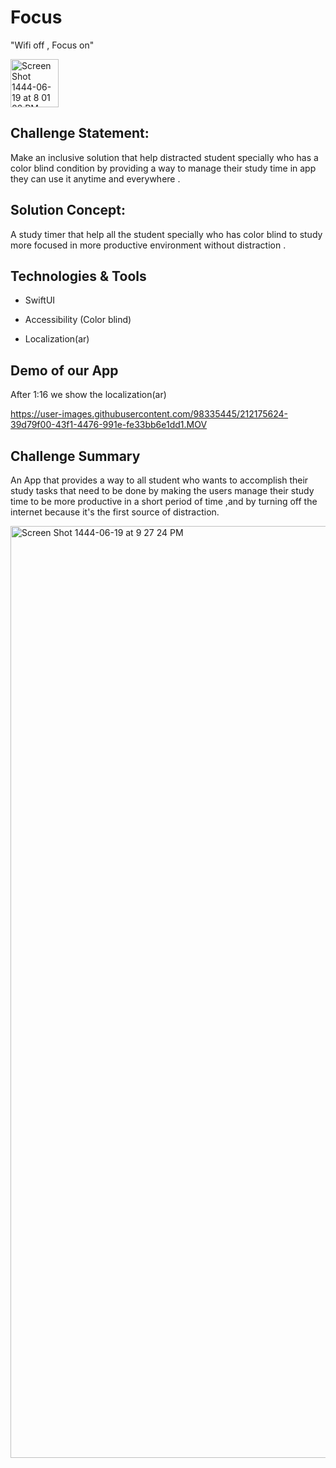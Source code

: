 # Focus
"Wifi off , Focus on"

<img width="77" alt="Screen Shot 1444-06-19 at 8 01 02 PM" src="https://user-images.githubusercontent.com/98335445/212150136-95b756f7-5668-4630-acd0-18861cf9467c.png">



## Challenge Statement:
 Make an inclusive solution that help distracted student specially who has a color blind condition by providing a way to manage their study time in app they can use it anytime and everywhere .

## Solution Concept:
A study timer that help all the student specially who has color blind to study more focused in more productive environment without distraction .

## Technologies & Tools
- SwiftUI
* Accessibility (Color blind)
+ Localization(ar)

## Demo of our App
After 1:16 we show the localization(ar) 



https://user-images.githubusercontent.com/98335445/212175624-39d79f00-43f1-4476-991e-fe33bb6e1dd1.MOV


## Challenge Summary
An App that provides a way to all student who wants to accomplish their study tasks that need to be done by making the users manage their study time to be more productive in a short period of time ,and by turning off the internet because it's the first source of distraction.

<img width="1491" alt="Screen Shot 1444-06-19 at 9 27 24 PM" src="https://user-images.githubusercontent.com/98335445/212151731-677f7370-9fb6-4d69-bc28-4c08d1b0ad6c.png">
